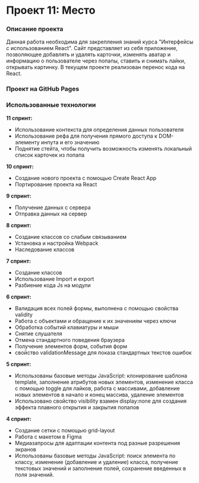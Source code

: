 # Проект 11: Место

### Описание проекта

Данная работа необходима для закрепления знаний курса "Интерфейсы с использованием React". 
Сайт представляет из себя приложение, позволяющее добавлять и удалять карточки, изменять аватар и информацию о пользователе через попапы, ставить и снимать лайки, открывать картинку. 
В текущем проекте реализован перенос кода на React.

### Проект на GitHub Pages

### Использованные технологии

**11 спринт:**
* Использование контекста для определения данных пользователя
* Использование рефа для получения прямого доступа к DOM-элементу инпута и его значению
* Поднятие стейта, чтобы получить возможность изменять локальный список карточек из попапа

**10 спринт:**
* Создание нового проекта с помощью Create React App
* Портирование проекта на React

**9 спринт:**
* Получение данных с сервера
* Отправка данных на сервер

**8 спринт:**
* Создание классов со слабым связыванием
* Установка и настройка Webpack
* Наследование классов

**7 спринт:**
* Создание классов
* Использование Import и export
* Разбиение кода Js на модули

**6 спринт:**
* Валидация всех полей формы, выполнена с помощью свойства validity
* Работа с объектами и обращение к их значениям через ключи
* Обработка событий клавиатуры и мыши
* Снятие слушателя
* Отмена стандартного поведения браузера
* Получение элементов форм, события форм
* свойство validationMessage для показа стандартных текстов ошибок

**5 спринт:**
* Использованы базовые методы JavaScript: клонирование шаблона template, заполнение атрибутов новых элементов, изменение класса с помощью toggle для лайков, работа с массивами, добавление новых элементов в начало и конец массива, удаление элементов
* Использовано свойство visibility взамен display:none для создания эффекта плавного открытия и закрытия попапов

**4 спринт:**
* Создание сетки с помощью grid-layout
* Работа с макетом в Figma
* Медиазапросы для адаптации контента под разные разрешения экранов
* Использованы базовые методы JavaScript: поиск элемента по классу, изменение (добавление и удаление) класса, получение текстовых значений и заполнение полей, сохранение введенных в поля значений.